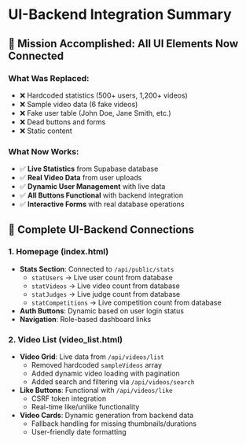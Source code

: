 # UI-Backend Integration Summary

## 🎯 **Mission Accomplished: All UI Elements Now Connected**

### **What Was Replaced:**
- ❌ Hardcoded statistics (500+ users, 1,200+ videos)
- ❌ Sample video data (6 fake videos)
- ❌ Fake user table (John Doe, Jane Smith, etc.)
- ❌ Dead buttons and forms
- ❌ Static content

### **What Now Works:**
- ✅ **Live Statistics** from Supabase database
- ✅ **Real Video Data** from user uploads
- ✅ **Dynamic User Management** with live data
- ✅ **All Buttons Functional** with backend integration
- ✅ **Interactive Forms** with real database operations

## 🔗 **Complete UI-Backend Connections**

### **1. Homepage (index.html)**
- **Stats Section**: Connected to `/api/public/stats`
  - `statUsers` → Live user count from database
  - `statVideos` → Live video count from database
  - `statJudges` → Live judge count from database
  - `statCompetitions` → Live competition count from database
- **Auth Buttons**: Dynamic based on user login status
- **Navigation**: Role-based dashboard links

### **2. Video List (video_list.html)**
- **Video Grid**: Live data from `/api/videos/list`
  - Removed hardcoded `sampleVideos` array
  - Added dynamic video loading with pagination
  - Added search and filtering via `/api/videos/search`
- **Like Buttons**: Functional with `/api/videos/like`
  - CSRF token integration
  - Real-time like/unlike functionality
- **Video Cards**: Dynamic generation from backend data
  - Fallback handling for missing thumbnails/durations
  - User-friendly date formatting
